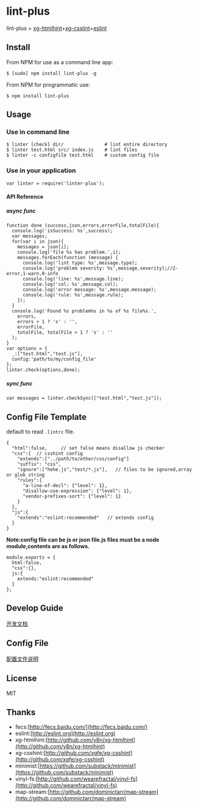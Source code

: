 # lint-plus
lint-plus = [xg-htmlhint](http://github.com/y8n/xg-htmlhint)+[xg-csslint](http://github.com/xgfe/xg-csshint)+[eslint](http://eslint.org)

## Install

From NPM for use as a command line app:

```
$ [sudo] npm install lint-plus -g
```
From NPM for programmatic use:

```
$ npm install lint-plus
```
## Usage
### Use in command line

```
$ linter [check] dir/               # lint entire directory
$ linter test.html src/ index.js    # lint files 
$ linter -c configfile test.html    # custom config file
```
### Use in your application

```
var linter = require('linter-plus');
```
#### API Reference

##### async func

```
function done (success,json,errors,errorFile,totalFile){
  console.log('isSuccess: %s',success);
  var messages;
  for(var i in json){
    messages = json[i];
    console.log('file %s has problem.',i);
    messages.forEach(function (message) {
      console.log('lint type: %s',message.type);
      console.log('problem severity: %s',message.severity);//2-error,1-warn,0-info
      console.log('line: %s',message.line);
      console.log('col: %s',message.col);
      console.log('error message: %s',message.message);
      console.log('rule: %s',message.rule);
    });
  }
  console.log('Found %s problem%s in %s of %s file%s.',
    errors,
    errors > 1 ? 's' : '',
    errorFile,
    totalFile, totalFile > 1 ? 's' : ''
  );
}
var options = {
  _:["test.html","test.js"],
  config:'path/to/my/config_file'
};
linter.check(options,done);
```
##### sync func

```
var messages = linter.checkSync(["test.html","test.js"]);
```
## Config File Template
default to read `.lintrc` file.

```
{
  "html":false,     // set false means disallow js checker
  "css":{  // csshint config 
    "extends":["../path/to/other/css/config"]
    "suffix": "css",
    "ignore":["hehe.js","test/*.js"],   // files to be ignored,array or glob string
    "rules":{
      "a-line-of-decl": {"level": 1},
      "disallow-use-expression": {"level": 1},
      "vendor-prefixes-sort": {"level": 1}
    }
  },
  "js":{
    "extends":"eslint:recommended"   // extends config
  }
}
```
**Note:config file can be js or json file.js files must be a node module,contents are as follows.**

```
module.exports = {
  html:false,
  "css":{},
  js:{
    extends:"eslint:recommended"
  }
};
```
## Develop Guide
[开发文档](./docs/guide.md)

## Config File
[配置文件说明](./docs/config.md)

## License
MIT

## Thanks
- fecs:[http://fecs.baidu.com/](http://fecs.baidu.com/)
- eslint:[http://eslint.org](http://eslint.org)
- xg-htmlhint:[http://github.com/y8n/xg-htmlhint](http://github.com/y8n/xg-htmlhint)
- xg-csshint:[http://github.com/xgfe/xg-csshint](http://github.com/xgfe/xg-csshint)
- minimist:[https://github.com/substack/minimist](https://github.com/substack/minimist)
- vinyl-fs:[http://github.com/wearefractal/vinyl-fs](http://github.com/wearefractal/vinyl-fs)
- map-stream:[http://github.com/dominictarr/map-stream](http://github.com/dominictarr/map-stream)

